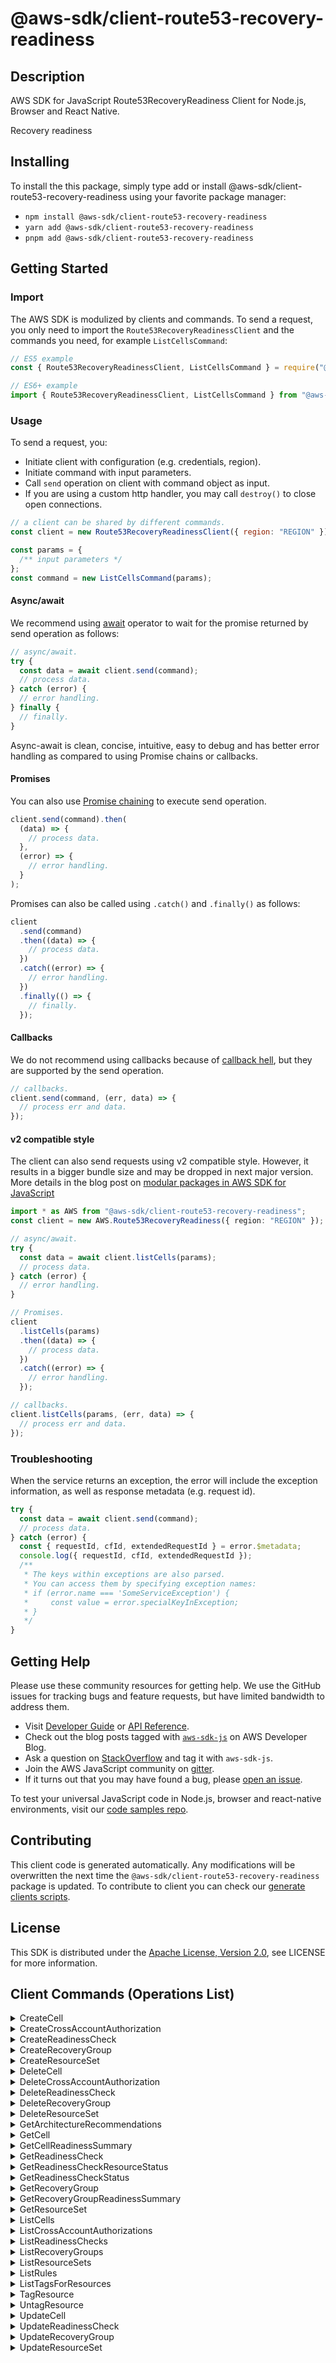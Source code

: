 <!-- generated file, do not edit directly -->

# @aws-sdk/client-route53-recovery-readiness

## Description

AWS SDK for JavaScript Route53RecoveryReadiness Client for Node.js, Browser and React Native.

<p>Recovery readiness</p>

## Installing

To install the this package, simply type add or install @aws-sdk/client-route53-recovery-readiness
using your favorite package manager:

- `npm install @aws-sdk/client-route53-recovery-readiness`
- `yarn add @aws-sdk/client-route53-recovery-readiness`
- `pnpm add @aws-sdk/client-route53-recovery-readiness`

## Getting Started

### Import

The AWS SDK is modulized by clients and commands.
To send a request, you only need to import the `Route53RecoveryReadinessClient` and
the commands you need, for example `ListCellsCommand`:

```js
// ES5 example
const { Route53RecoveryReadinessClient, ListCellsCommand } = require("@aws-sdk/client-route53-recovery-readiness");
```

```ts
// ES6+ example
import { Route53RecoveryReadinessClient, ListCellsCommand } from "@aws-sdk/client-route53-recovery-readiness";
```

### Usage

To send a request, you:

- Initiate client with configuration (e.g. credentials, region).
- Initiate command with input parameters.
- Call `send` operation on client with command object as input.
- If you are using a custom http handler, you may call `destroy()` to close open connections.

```js
// a client can be shared by different commands.
const client = new Route53RecoveryReadinessClient({ region: "REGION" });

const params = {
  /** input parameters */
};
const command = new ListCellsCommand(params);
```

#### Async/await

We recommend using [await](https://developer.mozilla.org/en-US/docs/Web/JavaScript/Reference/Operators/await)
operator to wait for the promise returned by send operation as follows:

```js
// async/await.
try {
  const data = await client.send(command);
  // process data.
} catch (error) {
  // error handling.
} finally {
  // finally.
}
```

Async-await is clean, concise, intuitive, easy to debug and has better error handling
as compared to using Promise chains or callbacks.

#### Promises

You can also use [Promise chaining](https://developer.mozilla.org/en-US/docs/Web/JavaScript/Guide/Using_promises#chaining)
to execute send operation.

```js
client.send(command).then(
  (data) => {
    // process data.
  },
  (error) => {
    // error handling.
  }
);
```

Promises can also be called using `.catch()` and `.finally()` as follows:

```js
client
  .send(command)
  .then((data) => {
    // process data.
  })
  .catch((error) => {
    // error handling.
  })
  .finally(() => {
    // finally.
  });
```

#### Callbacks

We do not recommend using callbacks because of [callback hell](http://callbackhell.com/),
but they are supported by the send operation.

```js
// callbacks.
client.send(command, (err, data) => {
  // process err and data.
});
```

#### v2 compatible style

The client can also send requests using v2 compatible style.
However, it results in a bigger bundle size and may be dropped in next major version. More details in the blog post
on [modular packages in AWS SDK for JavaScript](https://aws.amazon.com/blogs/developer/modular-packages-in-aws-sdk-for-javascript/)

```ts
import * as AWS from "@aws-sdk/client-route53-recovery-readiness";
const client = new AWS.Route53RecoveryReadiness({ region: "REGION" });

// async/await.
try {
  const data = await client.listCells(params);
  // process data.
} catch (error) {
  // error handling.
}

// Promises.
client
  .listCells(params)
  .then((data) => {
    // process data.
  })
  .catch((error) => {
    // error handling.
  });

// callbacks.
client.listCells(params, (err, data) => {
  // process err and data.
});
```

### Troubleshooting

When the service returns an exception, the error will include the exception information,
as well as response metadata (e.g. request id).

```js
try {
  const data = await client.send(command);
  // process data.
} catch (error) {
  const { requestId, cfId, extendedRequestId } = error.$metadata;
  console.log({ requestId, cfId, extendedRequestId });
  /**
   * The keys within exceptions are also parsed.
   * You can access them by specifying exception names:
   * if (error.name === 'SomeServiceException') {
   *     const value = error.specialKeyInException;
   * }
   */
}
```

## Getting Help

Please use these community resources for getting help.
We use the GitHub issues for tracking bugs and feature requests, but have limited bandwidth to address them.

- Visit [Developer Guide](https://docs.aws.amazon.com/sdk-for-javascript/v3/developer-guide/welcome.html)
  or [API Reference](https://docs.aws.amazon.com/AWSJavaScriptSDK/v3/latest/index.html).
- Check out the blog posts tagged with [`aws-sdk-js`](https://aws.amazon.com/blogs/developer/tag/aws-sdk-js/)
  on AWS Developer Blog.
- Ask a question on [StackOverflow](https://stackoverflow.com/questions/tagged/aws-sdk-js) and tag it with `aws-sdk-js`.
- Join the AWS JavaScript community on [gitter](https://gitter.im/aws/aws-sdk-js-v3).
- If it turns out that you may have found a bug, please [open an issue](https://github.com/aws/aws-sdk-js-v3/issues/new/choose).

To test your universal JavaScript code in Node.js, browser and react-native environments,
visit our [code samples repo](https://github.com/aws-samples/aws-sdk-js-tests).

## Contributing

This client code is generated automatically. Any modifications will be overwritten the next time the `@aws-sdk/client-route53-recovery-readiness` package is updated.
To contribute to client you can check our [generate clients scripts](https://github.com/aws/aws-sdk-js-v3/tree/main/scripts/generate-clients).

## License

This SDK is distributed under the
[Apache License, Version 2.0](http://www.apache.org/licenses/LICENSE-2.0),
see LICENSE for more information.

## Client Commands (Operations List)

<details>
<summary>
CreateCell
</summary>

[Command API Reference](https://docs.aws.amazon.com/AWSJavaScriptSDK/v3/latest/clients/client-route53-recovery-readiness/classes/createcellcommand.html) / [Input](https://docs.aws.amazon.com/AWSJavaScriptSDK/v3/latest/clients/client-route53-recovery-readiness/interfaces/createcellcommandinput.html) / [Output](https://docs.aws.amazon.com/AWSJavaScriptSDK/v3/latest/clients/client-route53-recovery-readiness/interfaces/createcellcommandoutput.html)

</details>
<details>
<summary>
CreateCrossAccountAuthorization
</summary>

[Command API Reference](https://docs.aws.amazon.com/AWSJavaScriptSDK/v3/latest/clients/client-route53-recovery-readiness/classes/createcrossaccountauthorizationcommand.html) / [Input](https://docs.aws.amazon.com/AWSJavaScriptSDK/v3/latest/clients/client-route53-recovery-readiness/interfaces/createcrossaccountauthorizationcommandinput.html) / [Output](https://docs.aws.amazon.com/AWSJavaScriptSDK/v3/latest/clients/client-route53-recovery-readiness/interfaces/createcrossaccountauthorizationcommandoutput.html)

</details>
<details>
<summary>
CreateReadinessCheck
</summary>

[Command API Reference](https://docs.aws.amazon.com/AWSJavaScriptSDK/v3/latest/clients/client-route53-recovery-readiness/classes/createreadinesscheckcommand.html) / [Input](https://docs.aws.amazon.com/AWSJavaScriptSDK/v3/latest/clients/client-route53-recovery-readiness/interfaces/createreadinesscheckcommandinput.html) / [Output](https://docs.aws.amazon.com/AWSJavaScriptSDK/v3/latest/clients/client-route53-recovery-readiness/interfaces/createreadinesscheckcommandoutput.html)

</details>
<details>
<summary>
CreateRecoveryGroup
</summary>

[Command API Reference](https://docs.aws.amazon.com/AWSJavaScriptSDK/v3/latest/clients/client-route53-recovery-readiness/classes/createrecoverygroupcommand.html) / [Input](https://docs.aws.amazon.com/AWSJavaScriptSDK/v3/latest/clients/client-route53-recovery-readiness/interfaces/createrecoverygroupcommandinput.html) / [Output](https://docs.aws.amazon.com/AWSJavaScriptSDK/v3/latest/clients/client-route53-recovery-readiness/interfaces/createrecoverygroupcommandoutput.html)

</details>
<details>
<summary>
CreateResourceSet
</summary>

[Command API Reference](https://docs.aws.amazon.com/AWSJavaScriptSDK/v3/latest/clients/client-route53-recovery-readiness/classes/createresourcesetcommand.html) / [Input](https://docs.aws.amazon.com/AWSJavaScriptSDK/v3/latest/clients/client-route53-recovery-readiness/interfaces/createresourcesetcommandinput.html) / [Output](https://docs.aws.amazon.com/AWSJavaScriptSDK/v3/latest/clients/client-route53-recovery-readiness/interfaces/createresourcesetcommandoutput.html)

</details>
<details>
<summary>
DeleteCell
</summary>

[Command API Reference](https://docs.aws.amazon.com/AWSJavaScriptSDK/v3/latest/clients/client-route53-recovery-readiness/classes/deletecellcommand.html) / [Input](https://docs.aws.amazon.com/AWSJavaScriptSDK/v3/latest/clients/client-route53-recovery-readiness/interfaces/deletecellcommandinput.html) / [Output](https://docs.aws.amazon.com/AWSJavaScriptSDK/v3/latest/clients/client-route53-recovery-readiness/interfaces/deletecellcommandoutput.html)

</details>
<details>
<summary>
DeleteCrossAccountAuthorization
</summary>

[Command API Reference](https://docs.aws.amazon.com/AWSJavaScriptSDK/v3/latest/clients/client-route53-recovery-readiness/classes/deletecrossaccountauthorizationcommand.html) / [Input](https://docs.aws.amazon.com/AWSJavaScriptSDK/v3/latest/clients/client-route53-recovery-readiness/interfaces/deletecrossaccountauthorizationcommandinput.html) / [Output](https://docs.aws.amazon.com/AWSJavaScriptSDK/v3/latest/clients/client-route53-recovery-readiness/interfaces/deletecrossaccountauthorizationcommandoutput.html)

</details>
<details>
<summary>
DeleteReadinessCheck
</summary>

[Command API Reference](https://docs.aws.amazon.com/AWSJavaScriptSDK/v3/latest/clients/client-route53-recovery-readiness/classes/deletereadinesscheckcommand.html) / [Input](https://docs.aws.amazon.com/AWSJavaScriptSDK/v3/latest/clients/client-route53-recovery-readiness/interfaces/deletereadinesscheckcommandinput.html) / [Output](https://docs.aws.amazon.com/AWSJavaScriptSDK/v3/latest/clients/client-route53-recovery-readiness/interfaces/deletereadinesscheckcommandoutput.html)

</details>
<details>
<summary>
DeleteRecoveryGroup
</summary>

[Command API Reference](https://docs.aws.amazon.com/AWSJavaScriptSDK/v3/latest/clients/client-route53-recovery-readiness/classes/deleterecoverygroupcommand.html) / [Input](https://docs.aws.amazon.com/AWSJavaScriptSDK/v3/latest/clients/client-route53-recovery-readiness/interfaces/deleterecoverygroupcommandinput.html) / [Output](https://docs.aws.amazon.com/AWSJavaScriptSDK/v3/latest/clients/client-route53-recovery-readiness/interfaces/deleterecoverygroupcommandoutput.html)

</details>
<details>
<summary>
DeleteResourceSet
</summary>

[Command API Reference](https://docs.aws.amazon.com/AWSJavaScriptSDK/v3/latest/clients/client-route53-recovery-readiness/classes/deleteresourcesetcommand.html) / [Input](https://docs.aws.amazon.com/AWSJavaScriptSDK/v3/latest/clients/client-route53-recovery-readiness/interfaces/deleteresourcesetcommandinput.html) / [Output](https://docs.aws.amazon.com/AWSJavaScriptSDK/v3/latest/clients/client-route53-recovery-readiness/interfaces/deleteresourcesetcommandoutput.html)

</details>
<details>
<summary>
GetArchitectureRecommendations
</summary>

[Command API Reference](https://docs.aws.amazon.com/AWSJavaScriptSDK/v3/latest/clients/client-route53-recovery-readiness/classes/getarchitecturerecommendationscommand.html) / [Input](https://docs.aws.amazon.com/AWSJavaScriptSDK/v3/latest/clients/client-route53-recovery-readiness/interfaces/getarchitecturerecommendationscommandinput.html) / [Output](https://docs.aws.amazon.com/AWSJavaScriptSDK/v3/latest/clients/client-route53-recovery-readiness/interfaces/getarchitecturerecommendationscommandoutput.html)

</details>
<details>
<summary>
GetCell
</summary>

[Command API Reference](https://docs.aws.amazon.com/AWSJavaScriptSDK/v3/latest/clients/client-route53-recovery-readiness/classes/getcellcommand.html) / [Input](https://docs.aws.amazon.com/AWSJavaScriptSDK/v3/latest/clients/client-route53-recovery-readiness/interfaces/getcellcommandinput.html) / [Output](https://docs.aws.amazon.com/AWSJavaScriptSDK/v3/latest/clients/client-route53-recovery-readiness/interfaces/getcellcommandoutput.html)

</details>
<details>
<summary>
GetCellReadinessSummary
</summary>

[Command API Reference](https://docs.aws.amazon.com/AWSJavaScriptSDK/v3/latest/clients/client-route53-recovery-readiness/classes/getcellreadinesssummarycommand.html) / [Input](https://docs.aws.amazon.com/AWSJavaScriptSDK/v3/latest/clients/client-route53-recovery-readiness/interfaces/getcellreadinesssummarycommandinput.html) / [Output](https://docs.aws.amazon.com/AWSJavaScriptSDK/v3/latest/clients/client-route53-recovery-readiness/interfaces/getcellreadinesssummarycommandoutput.html)

</details>
<details>
<summary>
GetReadinessCheck
</summary>

[Command API Reference](https://docs.aws.amazon.com/AWSJavaScriptSDK/v3/latest/clients/client-route53-recovery-readiness/classes/getreadinesscheckcommand.html) / [Input](https://docs.aws.amazon.com/AWSJavaScriptSDK/v3/latest/clients/client-route53-recovery-readiness/interfaces/getreadinesscheckcommandinput.html) / [Output](https://docs.aws.amazon.com/AWSJavaScriptSDK/v3/latest/clients/client-route53-recovery-readiness/interfaces/getreadinesscheckcommandoutput.html)

</details>
<details>
<summary>
GetReadinessCheckResourceStatus
</summary>

[Command API Reference](https://docs.aws.amazon.com/AWSJavaScriptSDK/v3/latest/clients/client-route53-recovery-readiness/classes/getreadinesscheckresourcestatuscommand.html) / [Input](https://docs.aws.amazon.com/AWSJavaScriptSDK/v3/latest/clients/client-route53-recovery-readiness/interfaces/getreadinesscheckresourcestatuscommandinput.html) / [Output](https://docs.aws.amazon.com/AWSJavaScriptSDK/v3/latest/clients/client-route53-recovery-readiness/interfaces/getreadinesscheckresourcestatuscommandoutput.html)

</details>
<details>
<summary>
GetReadinessCheckStatus
</summary>

[Command API Reference](https://docs.aws.amazon.com/AWSJavaScriptSDK/v3/latest/clients/client-route53-recovery-readiness/classes/getreadinesscheckstatuscommand.html) / [Input](https://docs.aws.amazon.com/AWSJavaScriptSDK/v3/latest/clients/client-route53-recovery-readiness/interfaces/getreadinesscheckstatuscommandinput.html) / [Output](https://docs.aws.amazon.com/AWSJavaScriptSDK/v3/latest/clients/client-route53-recovery-readiness/interfaces/getreadinesscheckstatuscommandoutput.html)

</details>
<details>
<summary>
GetRecoveryGroup
</summary>

[Command API Reference](https://docs.aws.amazon.com/AWSJavaScriptSDK/v3/latest/clients/client-route53-recovery-readiness/classes/getrecoverygroupcommand.html) / [Input](https://docs.aws.amazon.com/AWSJavaScriptSDK/v3/latest/clients/client-route53-recovery-readiness/interfaces/getrecoverygroupcommandinput.html) / [Output](https://docs.aws.amazon.com/AWSJavaScriptSDK/v3/latest/clients/client-route53-recovery-readiness/interfaces/getrecoverygroupcommandoutput.html)

</details>
<details>
<summary>
GetRecoveryGroupReadinessSummary
</summary>

[Command API Reference](https://docs.aws.amazon.com/AWSJavaScriptSDK/v3/latest/clients/client-route53-recovery-readiness/classes/getrecoverygroupreadinesssummarycommand.html) / [Input](https://docs.aws.amazon.com/AWSJavaScriptSDK/v3/latest/clients/client-route53-recovery-readiness/interfaces/getrecoverygroupreadinesssummarycommandinput.html) / [Output](https://docs.aws.amazon.com/AWSJavaScriptSDK/v3/latest/clients/client-route53-recovery-readiness/interfaces/getrecoverygroupreadinesssummarycommandoutput.html)

</details>
<details>
<summary>
GetResourceSet
</summary>

[Command API Reference](https://docs.aws.amazon.com/AWSJavaScriptSDK/v3/latest/clients/client-route53-recovery-readiness/classes/getresourcesetcommand.html) / [Input](https://docs.aws.amazon.com/AWSJavaScriptSDK/v3/latest/clients/client-route53-recovery-readiness/interfaces/getresourcesetcommandinput.html) / [Output](https://docs.aws.amazon.com/AWSJavaScriptSDK/v3/latest/clients/client-route53-recovery-readiness/interfaces/getresourcesetcommandoutput.html)

</details>
<details>
<summary>
ListCells
</summary>

[Command API Reference](https://docs.aws.amazon.com/AWSJavaScriptSDK/v3/latest/clients/client-route53-recovery-readiness/classes/listcellscommand.html) / [Input](https://docs.aws.amazon.com/AWSJavaScriptSDK/v3/latest/clients/client-route53-recovery-readiness/interfaces/listcellscommandinput.html) / [Output](https://docs.aws.amazon.com/AWSJavaScriptSDK/v3/latest/clients/client-route53-recovery-readiness/interfaces/listcellscommandoutput.html)

</details>
<details>
<summary>
ListCrossAccountAuthorizations
</summary>

[Command API Reference](https://docs.aws.amazon.com/AWSJavaScriptSDK/v3/latest/clients/client-route53-recovery-readiness/classes/listcrossaccountauthorizationscommand.html) / [Input](https://docs.aws.amazon.com/AWSJavaScriptSDK/v3/latest/clients/client-route53-recovery-readiness/interfaces/listcrossaccountauthorizationscommandinput.html) / [Output](https://docs.aws.amazon.com/AWSJavaScriptSDK/v3/latest/clients/client-route53-recovery-readiness/interfaces/listcrossaccountauthorizationscommandoutput.html)

</details>
<details>
<summary>
ListReadinessChecks
</summary>

[Command API Reference](https://docs.aws.amazon.com/AWSJavaScriptSDK/v3/latest/clients/client-route53-recovery-readiness/classes/listreadinesscheckscommand.html) / [Input](https://docs.aws.amazon.com/AWSJavaScriptSDK/v3/latest/clients/client-route53-recovery-readiness/interfaces/listreadinesscheckscommandinput.html) / [Output](https://docs.aws.amazon.com/AWSJavaScriptSDK/v3/latest/clients/client-route53-recovery-readiness/interfaces/listreadinesscheckscommandoutput.html)

</details>
<details>
<summary>
ListRecoveryGroups
</summary>

[Command API Reference](https://docs.aws.amazon.com/AWSJavaScriptSDK/v3/latest/clients/client-route53-recovery-readiness/classes/listrecoverygroupscommand.html) / [Input](https://docs.aws.amazon.com/AWSJavaScriptSDK/v3/latest/clients/client-route53-recovery-readiness/interfaces/listrecoverygroupscommandinput.html) / [Output](https://docs.aws.amazon.com/AWSJavaScriptSDK/v3/latest/clients/client-route53-recovery-readiness/interfaces/listrecoverygroupscommandoutput.html)

</details>
<details>
<summary>
ListResourceSets
</summary>

[Command API Reference](https://docs.aws.amazon.com/AWSJavaScriptSDK/v3/latest/clients/client-route53-recovery-readiness/classes/listresourcesetscommand.html) / [Input](https://docs.aws.amazon.com/AWSJavaScriptSDK/v3/latest/clients/client-route53-recovery-readiness/interfaces/listresourcesetscommandinput.html) / [Output](https://docs.aws.amazon.com/AWSJavaScriptSDK/v3/latest/clients/client-route53-recovery-readiness/interfaces/listresourcesetscommandoutput.html)

</details>
<details>
<summary>
ListRules
</summary>

[Command API Reference](https://docs.aws.amazon.com/AWSJavaScriptSDK/v3/latest/clients/client-route53-recovery-readiness/classes/listrulescommand.html) / [Input](https://docs.aws.amazon.com/AWSJavaScriptSDK/v3/latest/clients/client-route53-recovery-readiness/interfaces/listrulescommandinput.html) / [Output](https://docs.aws.amazon.com/AWSJavaScriptSDK/v3/latest/clients/client-route53-recovery-readiness/interfaces/listrulescommandoutput.html)

</details>
<details>
<summary>
ListTagsForResources
</summary>

[Command API Reference](https://docs.aws.amazon.com/AWSJavaScriptSDK/v3/latest/clients/client-route53-recovery-readiness/classes/listtagsforresourcescommand.html) / [Input](https://docs.aws.amazon.com/AWSJavaScriptSDK/v3/latest/clients/client-route53-recovery-readiness/interfaces/listtagsforresourcescommandinput.html) / [Output](https://docs.aws.amazon.com/AWSJavaScriptSDK/v3/latest/clients/client-route53-recovery-readiness/interfaces/listtagsforresourcescommandoutput.html)

</details>
<details>
<summary>
TagResource
</summary>

[Command API Reference](https://docs.aws.amazon.com/AWSJavaScriptSDK/v3/latest/clients/client-route53-recovery-readiness/classes/tagresourcecommand.html) / [Input](https://docs.aws.amazon.com/AWSJavaScriptSDK/v3/latest/clients/client-route53-recovery-readiness/interfaces/tagresourcecommandinput.html) / [Output](https://docs.aws.amazon.com/AWSJavaScriptSDK/v3/latest/clients/client-route53-recovery-readiness/interfaces/tagresourcecommandoutput.html)

</details>
<details>
<summary>
UntagResource
</summary>

[Command API Reference](https://docs.aws.amazon.com/AWSJavaScriptSDK/v3/latest/clients/client-route53-recovery-readiness/classes/untagresourcecommand.html) / [Input](https://docs.aws.amazon.com/AWSJavaScriptSDK/v3/latest/clients/client-route53-recovery-readiness/interfaces/untagresourcecommandinput.html) / [Output](https://docs.aws.amazon.com/AWSJavaScriptSDK/v3/latest/clients/client-route53-recovery-readiness/interfaces/untagresourcecommandoutput.html)

</details>
<details>
<summary>
UpdateCell
</summary>

[Command API Reference](https://docs.aws.amazon.com/AWSJavaScriptSDK/v3/latest/clients/client-route53-recovery-readiness/classes/updatecellcommand.html) / [Input](https://docs.aws.amazon.com/AWSJavaScriptSDK/v3/latest/clients/client-route53-recovery-readiness/interfaces/updatecellcommandinput.html) / [Output](https://docs.aws.amazon.com/AWSJavaScriptSDK/v3/latest/clients/client-route53-recovery-readiness/interfaces/updatecellcommandoutput.html)

</details>
<details>
<summary>
UpdateReadinessCheck
</summary>

[Command API Reference](https://docs.aws.amazon.com/AWSJavaScriptSDK/v3/latest/clients/client-route53-recovery-readiness/classes/updatereadinesscheckcommand.html) / [Input](https://docs.aws.amazon.com/AWSJavaScriptSDK/v3/latest/clients/client-route53-recovery-readiness/interfaces/updatereadinesscheckcommandinput.html) / [Output](https://docs.aws.amazon.com/AWSJavaScriptSDK/v3/latest/clients/client-route53-recovery-readiness/interfaces/updatereadinesscheckcommandoutput.html)

</details>
<details>
<summary>
UpdateRecoveryGroup
</summary>

[Command API Reference](https://docs.aws.amazon.com/AWSJavaScriptSDK/v3/latest/clients/client-route53-recovery-readiness/classes/updaterecoverygroupcommand.html) / [Input](https://docs.aws.amazon.com/AWSJavaScriptSDK/v3/latest/clients/client-route53-recovery-readiness/interfaces/updaterecoverygroupcommandinput.html) / [Output](https://docs.aws.amazon.com/AWSJavaScriptSDK/v3/latest/clients/client-route53-recovery-readiness/interfaces/updaterecoverygroupcommandoutput.html)

</details>
<details>
<summary>
UpdateResourceSet
</summary>

[Command API Reference](https://docs.aws.amazon.com/AWSJavaScriptSDK/v3/latest/clients/client-route53-recovery-readiness/classes/updateresourcesetcommand.html) / [Input](https://docs.aws.amazon.com/AWSJavaScriptSDK/v3/latest/clients/client-route53-recovery-readiness/interfaces/updateresourcesetcommandinput.html) / [Output](https://docs.aws.amazon.com/AWSJavaScriptSDK/v3/latest/clients/client-route53-recovery-readiness/interfaces/updateresourcesetcommandoutput.html)

</details>
